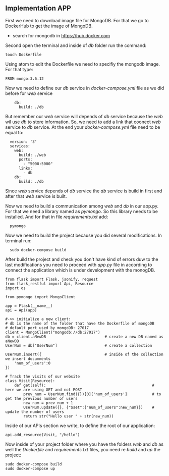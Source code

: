 ## Implementation APP

First we need to download image file for MongoDB. For that we go to DockerHub to get the image of MongoDB.

- search for mongodb in https://hub.docker.com

Second open the terminal and inside of _db_ folder run the command: 

    touch Dockerfile

Using atom to edit the Dockerfile we need to specifiy the mongodb image. For that type:
  
    FROM mongo:3.6.12

Now we need to define our _db_ service in _docker-compose.yml_ file as we did before for _web_ service

        db:
          build: ./db
          
But remember our _web_ service will depends of _db_ service because the _web_ wil use _db_ to store information. So, we need to add a link that coonect _web_ service to _db_ service. At the end your _docker-compose.yml_ file need to be equal to:

      version: '3'
      services:
        web:
          build: ./web
          ports:
            - "5000:5000"
          links:
            - db
        db:
          build: ./db

Since _web_ service depends of _db_ service the _db_ service is build in first and after that _web_ service is built.

Now we need to build a communication among _web_ and _db_ in our app.py. For that we need a library named as _pymongo_. So this library needs to be installed. And for that in file _requirements.txt_ add:

      pymongo
      
Now we need to build the project because you did several modifications. In terminal run:

      sudo docker-compose build

After build the project and check you don't have kind of errors duw to the last modifications you need to proceed with _app.py_ file in according to connect the application which is under development with the monogDB.

    from flask import Flask, jsonify, request
    from flask_restful import Api, Resource
    import os

    from pymongo import MongoClient

    app = Flask(__name__)
    api = Api(app)

    #->> initialize a new client: 
    # db is the name of the folder that have the Dockerfile of mongoDB
    # default port used by mongoDB: 27017
    client = MongoClient("mongodb://db:27017")
    db = client.aNewDB                          # create a new DB named as aNewDB
    UserNum = db["UserNum"]                     # create a collection

    UserNum.insert({                            # inside of the collection we insert documments
        'num_of_users':0
    })

    # Track the visits of our website
    class Visit(Resource):
        def get(self):                                               # here we are using GET and not POST
            prev_num = UserNum.find({})[0]['num_of_users']           # to get the previous number of users
            new_num = prev_num + 1
            UserNum.update({}, {"$set":{"num_of_users":new_num}})    # update the number of users
            return str("Hello user " + str(new_num))


Inside of our APIs section we write, to define the root of our application:

    api.add_resource(Visit, "/hello")
    
Now inside of your project folder where you have the folders _web_ and _db_ as well the _Dockerfile_ and _requirements.txt_ files, you need re _build_ and _up_ the project:

    sudo docker-compose build
    sudo docker-compose up
